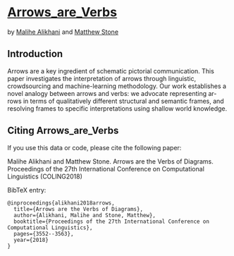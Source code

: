 # [Arrows_are_Verbs](https://www.aclweb.org/anthology/C18-1301)
by [Malihe Alikhani](https://sites.google.com/a/scarletmail.rutgers.edu/ma1195/home) and [Matthew Stone](https://www.cs.rutgers.edu/~mdstone/)

## Introduction

Arrows are a key ingredient of schematic pictorial communication. This paper investigates the interpretation of arrows through linguistic, crowdsourcing and machine-learning methodology. Our work establishes a novel analogy between arrows and verbs: we advocate representing ar- rows in terms of qualitatively different structural and semantic frames, and resolving frames to specific interpretations using shallow world knowledge.


## Citing Arrows_are_Verbs

If you use this data or code, please cite the following paper:

Malihe Alikhani and Matthew Stone. Arrows are the Verbs of Diagrams. Proceedings of the 27th International Conference on Computational Linguistics (COLING2018)

BibTeX entry:
```
@inproceedings{alikhani2018arrows,
  title={Arrows are the Verbs of Diagrams},
  author={Alikhani, Malihe and Stone, Matthew},
  booktitle={Proceedings of the 27th International Conference on Computational Linguistics},
  pages={3552--3563},
  year={2018}
}
```

